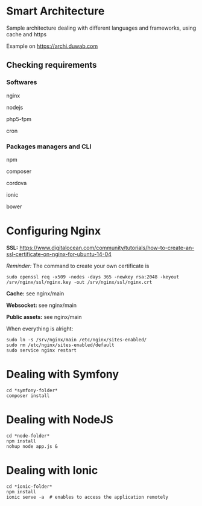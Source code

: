 # Smart Architecture

Sample architecture dealing with different languages and frameworks, using cache and https

Example on https://archi.duwab.com


## Checking requirements
### Softwares
nginx

nodejs

php5-fpm

cron

### Packages managers and CLI
npm

composer

cordova

ionic

bower

# Configuring Nginx
**SSL:** https://www.digitalocean.com/community/tutorials/how-to-create-an-ssl-certificate-on-nginx-for-ubuntu-14-04

*Reminder:* The command to create your own certificate is
```
sudo openssl req -x509 -nodes -days 365 -newkey rsa:2048 -keyout /srv/nginx/ssl/nginx.key -out /srv/nginx/ssl/nginx.crt
```

**Cache:** see nginx/main

**Websocket:** see nginx/main

**Public assets:** see nginx/main

When everything is alright:
```
sudo ln -s /srv/nginx/main /etc/nginx/sites-enabled/
sudo rm /etc/nginx/sites-enabled/default
sudo service nginx restart
```

# Dealing with Symfony
```
cd *symfony-folder*
composer install
```


# Dealing with NodeJS
```
cd *node-folder*
npm install
nohup node app.js &
```


# Dealing with Ionic
```
cd *ionic-folder*
npm install
ionic serve -a  # enables to access the application remotely
```
